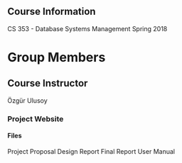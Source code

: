 ## Course Information
CS 353 - Database Systems Management Spring 2018

# Group Members

## Course Instructor
Özgür Ulusoy

### Project Website


#### Files
Project Proposal
Design Report
Final Report
User Manual

